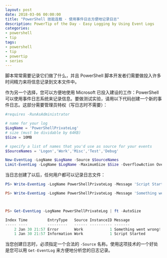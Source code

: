 ```yaml
---
layout: post
date: 2018-03-06 00:00:00
title: "PowerShell 技能连载 - 使用事件日志方便地记录日志"
description: PowerTip of the Day - Easy Logging by Using Event Logs
categories:
- powershell
- tip
tags:
- powershell
- tip
- powertip
- series
---
```

脚本常常需要记录它们做了什么，并且 PowerShell 脚本开发者们需要做投入许多时间精力来将信息记录到文本文件中。

作为另一个选择，您可以方便地使用 Microsoft 已投入建设的工作：PowerShell 可以使用事件日志系统来记录信息。要做测试实验，请用以下代码创建一个新的事件日志。这部分需要管理员特权（写日志时不需要）：

```powershell
#requires -RunAsAdministrator

# name for your log
$LogName = 'PowerShellPrivateLog'
# size (must be dividable by 64KB)
$Size = 10MB

# specify a list of names that you'd use as source for your events
$SourceNames = 'Logon','Work','Misc','Test','Debug'

New-EventLog -LogName $LogName -Source $SourceNames
Limit-EventLog -LogName $LogName -MaximumSize $Size -OverflowAction OverwriteAsNeeded
```

当日志创建了以后，任何用户都可以记录日志文件：

```powershell
PS> Write-EventLog -LogName PowerShellPrivateLog -Message 'Script Started' -Source Work -EntryType Information -EventId 1

PS> Write-EventLog -LogName PowerShellPrivateLog -Message 'Something went wrong!' -Source Work -EntryType Error -EventId 1



PS> Get-EventLog -LogName PowerShellPrivateLog | ft -AutoSize

Index Time         EntryType   Source InstanceID Message
----- ----         ---------   ------ ---------- -------
    2 Jan 30 21:57 Error       Work            1 Something went wrong!
    1 Jan 30 21:57 Information Work            1 Script Started
```

当您创建日志时，必须指定一个合法的 `-Source` 名称。使用这项技术的一个好处是您可以用 `Get-EventLog` 来方便地分析您的日志记录。

<!--本文国际来源：[Easy Logging by Using Event Logs](http://community.idera.com/powershell/powertips/b/tips/posts/easy-logging-by-using-event-logs)-->

